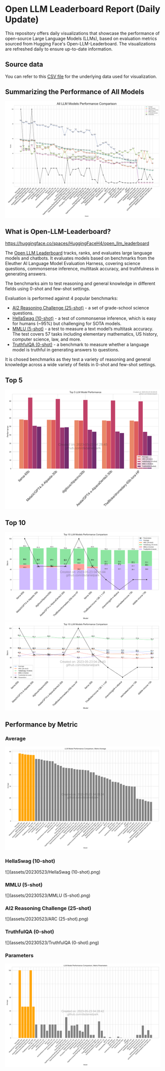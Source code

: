 # Open LLM Leaderboard Report (Daily Update)
This repository offers daily visualizations that showcase the performance of open-source Large Language Models (LLMs), based on evaluation metrics sourced from Hugging Face's Open-LLM-Leaderboard. The visualizations are refreshed daily to ensure up-to-date information.

## Source data
You can refer to this [CSV file](https://github.com/dsdanielpark/Open-LLM-Leaderboard-Report/blob/main/assets/20230523/20230523.csv) for the underlying data used for visualization.

##  Summarizing the Performance of All Models
![](assets/20230523/totalplot.png)


## What is Open-LLM-Leaderboard?
https://huggingface.co/spaces/HuggingFaceH4/open_llm_leaderboard

The [Open LLM Leaderboard](https://huggingface.co/spaces/HuggingFaceH4/open_llm_leaderboard) tracks, ranks, and evaluates large language models and chatbots. It evaluates models based on benchmarks from the Eleuther AI Language Model Evaluation Harness, covering science questions, commonsense inference, multitask accuracy, and truthfulness in generating answers. 

The benchmarks aim to test reasoning and general knowledge in different fields using 0-shot and few-shot settings.

Evaluation is performed against 4 popular benchmarks:
- [AI2 Reasoning Challenge (25-shot)](https://allenai.org/data/arc) - a set of grade-school science questions.
- [HellaSwag (10-shot)](https://paperswithcode.com/dataset/hellaswag) - a test of commonsense inference, which is easy for humans (~95%) but challenging for SOTA models.
- [MMLU (5-shot)](https://paperswithcode.com/sota/multi-task-language-understanding-on-mmlu) - a test to measure a text model’s multitask accuracy. The test covers 57 tasks including elementary mathematics, US history, computer science, law, and more.
- [TruthfulQA (0-shot)](https://paperswithcode.com/dataset/truthfulqa) - a benchmark to measure whether a language model is truthful in generating answers to questions.

It is chosed benchmarks as they test a variety of reasoning and general knowledge across a wide variety of fields in 0-shot and few-shot settings.

## Top 5
![](assets/20230523/top5plot.png)

## Top 10
![](assets/20230523/top10_with_barplot.png)
![](assets/20230523/top10_with_lineplot.png)

## Performance by Metric

### Average
![](assets/20230523/Average.png)

### HellaSwag (10-shot)
![](assets/20230523/HellaSwag (10-shot).png)

### MMLU (5-shot)
![](assets/20230523/MMLU (5-shot).png)

### AI2 Reasoning Challenge (25-shot)
![](assets/20230523/ARC (25-shot).png)

### TruthfulQA (0-shot)
![](assets/20230523/TruthfulQA (0-shot).png)

### Parameters
![](assets/20230523/Parameters.png)


